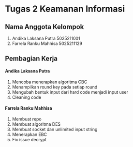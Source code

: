 # Tugas 2 Keamanan Informasi

## Nama Anggota Kelompok
1. Andika Laksana Putra 5025211001
2. Farrela Ranku Mahhisa 5025211129

## Pembagian Kerja

#### Andika Laksana Putra

1. Mencoba menerapkan algoritma CBC
2. Menampilkan round key pada setiap round
3. Mengubah bentuk input dari hard code menjadi input user
4. Cleaning code

#### Farrela Ranku Mahhisa

1. Membuat repo
2. Membuat algoritma DES
3. Membuat socket dan unlimited input string
4. Menerapkan EBC
5. Fix issue decrypt
